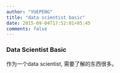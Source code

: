 ```yaml
---
author: "YUEPENG"
title: "data scientist basic"
date: 2015-09-04T17:52:01+05:45
comments: false
---
```


### Data Scientist Basic

作为一个data scientist, 需要了解的东西很多。



